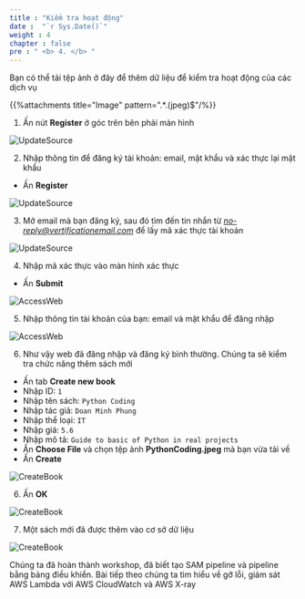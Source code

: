 ```yaml
---
title : "Kiểm tra hoạt động"
date :  "`r Sys.Date()`" 
weight : 4
chapter : false
pre : " <b> 4. </b> "
---
```

Bạn có thể tải tệp ảnh ở đây để thêm dữ liệu để kiểm tra hoạt động của các dịch vụ

{{%attachments title="Image" pattern=".*\.(jpeg)$"/%}}

1. Ấn nút **Register** ở góc trên bên phải màn hình

![UpdateSource](/images/4-test-operation/4-test-operation-1.png?featherlight=false&width=90pc)

2. Nhập thông tin để đăng ký tài khoản: email, mật khẩu và xác thực lại mật khẩu
- Ấn **Register**

![UpdateSource](/images/4-test-operation/4-test-operation-2.png?featherlight=false&width=90pc)

3. Mở email mà bạn đăng ký, sau đó tìm đến tin nhắn từ *no-reply@vertificationemail.com* để lấy mã xác thực tài khoản

![UpdateSource](/images/4-test-operation/4-test-operation-3.png?featherlight=false&width=90pc)

4. Nhập mã xác thực vào màn hình xác thực
- Ấn **Submit**

![AccessWeb](/images/4-test-operation/4-test-operation-4.png?featherlight=false&width=90pc)

5. Nhập thông tin tài khoản của bạn: email và mật khẩu để đăng nhập

![AccessWeb](/images/4-test-operation/4-test-operation-5.png?featherlight=false&width=90pc)

6. Như vậy web đã đăng nhập và đăng ký bình thường. Chúng ta sẽ kiểm tra chức năng thêm sách mới
- Ấn tab **Create new book**
- Nhập ID: `1`
- Nhập tên sách: `Python Coding`
- Nhập tác giả: `Doan Minh Phung`
- Nhập thể loại: `IT`
- Nhập giá: `5.6`
- Nhập mô tả: `Guide to basic of Python in real projects`
- Ấn **Choose File** và chọn tệp ảnh **PythonCoding.jpeg** mà bạn vừa tải về
- Ấn **Create**

![CreateBook](/images/4-test-operation/4-test-operation-6.png?featherlight=false&width=90pc)

6. Ấn **OK**

![CreateBook](/images/4-test-operation/4-test-operation-7.png?featherlight=false&width=90pc)

7. Một sách mới đã được thêm vào cơ sở dữ liệu

![CreateBook](/images/4-test-operation/4-test-operation-8.png?featherlight=false&width=90pc)

Chúng ta đã hoàn thành workshop, đã biết tạo SAM pipeline và pipeline bằng bảng điều khiển. Bài tiếp theo chúng ta tìm hiểu về gỡ lỗi, giám sát AWS Lambda với AWS CloudWatch và AWS X-ray